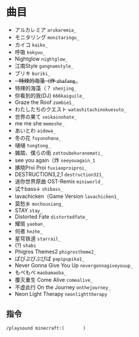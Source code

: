 # 曲目

- アルカレミア `arukaremia_`
- モニタリング `monitaringu_`
- カイコ `kaiko_`
- 呼吸 `kokyuu_`
- Nightglow `nightglow_`
- 江南Style `gangnamstyle_`
- ブリキ `buriki_`
- ~~- 特辣的海藻（炸 `zhafang_`~~
- 特辣的海藻（？ `shenjing_`
- 你看到的我(DJ) `666kaiguile_`
- Graze the Roof `zombie1_`
- わたしたちのクエスト `watashitachinokuesuto_`
- 世界の果て `seikainohate_`
- me me she `memeshe_`
- あいとわ `aidowa_`
- 冬の花 `fuyunohana_`
- 嗵嗵 `tongtong_`
- 雑踏、僕らの街 `zattoubokuranomati_`
- see you again（炸 `seeyouagain_1`
- 拂晓Proi Proi `fuxiaoproiproi_`
- DESTRUCTION3,2,1 `destruction321_`
- 迷你世界原曲 OST-Remix `miniworld_`
- 试↑bass↓ `shibass_`
- lavachicken（Game Version `lavachicken1_`
- 莫愁乡 `mochouxiang_`
- STAY `stay_`
- Distorted Fate `distortedfate_`
- 耀斑 `yaoban_`
- 何者 `hezhe_`
- 星穹铁道 `starrail_`
- (?) `shabi`
- Phigros Themes2 `phigrostheme2_`
- ぱぴぷぴぷぴぱ `papipupika1_`
- Never Gonna Give You Up `nevergonnagiveyouup_`
- もぺもぺ `maobamaoba_`
- 覆灭重生 Come Alive `comealive_`
- 不虚此行 On the Journey `onthejourney_`
- Neon Light Therapy `neonlighttherapy`

## 指令

`/playsound minecraft:(       )`